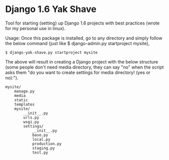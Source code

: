 Django 1.6 Yak Shave
==============

Tool for starting (setting) up Django 1.6 projects with best practices (wrote for my personal use in linux). 

Usage:
Once this package is installed, go to any directory and simply follow the below command (just like $ django-admin.py startproject mysite), 

<!-- language:console -->

	$ django-yak-shave.py startproject mysite

The above will result in creating a Django project with the below structure (some people don't need media directory, they can say "no" when the script asks them "do you want to create settings for media directory! (yes or no):").

<!-- language:console -->

	mysite/
	    manage.py
	    media
	    static
	    templates
	    mysite/
	        __init__.py
	        urls.py
	        wsgi.py
	        settings/
	            __init__.py
	            base.py
	            local.py
	            production.py
	            staging.py
	            test.py
